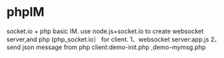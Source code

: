 # phpIM
socket.io + php basic IM.
use node.js+socket.io to create websocket server,and php (php_socket.io） for client.
1、websocket server:app.js
2、send json message from php client:demo-init.php ,demo-mymsg.php
